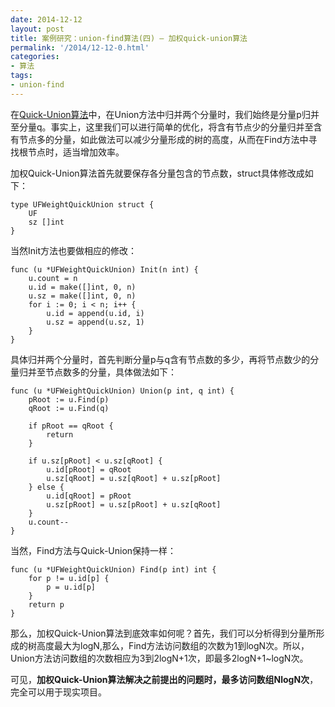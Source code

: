 ```yaml
---
date: 2014-12-12
layout: post
title: 案例研究：union-find算法(四) — 加权quick-union算法
permalink: '/2014/12-12-0.html'
categories:
- 算法
tags:
- union-find
---
```



在[Quick-Union算法](https://zhujiefirst.github.io/2014/12-08-0.html)中，在Union方法中归并两个分量时，我们始终是分量p归并至分量q。事实上，这里我们可以进行简单的优化，将含有节点少的分量归并至含有节点多的分量，如此做法可以减少分量形成的树的高度，从而在Find方法中寻找根节点时，适当增加效率。

加权Quick-Union算法首先就要保存各分量包含的节点数，struct具体修改成如下：

	type UFWeightQuickUnion struct {
	    UF
	    sz []int
	}

当然Init方法也要做相应的修改：

	func (u *UFWeightQuickUnion) Init(n int) {
	    u.count = n
	    u.id = make([]int, 0, n)
	    u.sz = make([]int, 0, n)
	    for i := 0; i < n; i++ {
	        u.id = append(u.id, i)
	        u.sz = append(u.sz, 1)
	    }
	}

具体归并两个分量时，首先判断分量p与q含有节点数的多少，再将节点数少的分量归并至节点数多的分量，具体做法如下：

	func (u *UFWeightQuickUnion) Union(p int, q int) {
	    pRoot := u.Find(p)
	    qRoot := u.Find(q)
	 
	    if pRoot == qRoot {
	        return
	    }
	 
	    if u.sz[pRoot] < u.sz[qRoot] {
	        u.id[pRoot] = qRoot
	        u.sz[qRoot] = u.sz[qRoot] + u.sz[pRoot]
	    } else {
	        u.id[qRoot] = pRoot
	        u.sz[pRoot] = u.sz[pRoot] + u.sz[qRoot]
	    }
	    u.count--
	}

当然，Find方法与Quick-Union保持一样：

	func (u *UFWeightQuickUnion) Find(p int) int {
	    for p != u.id[p] {
	        p = u.id[p]
	    }
	    return p
	}

那么，加权Quick-Union算法到底效率如何呢？首先，我们可以分析得到分量所形成的树高度最大为logN,那么，Find方法访问数组的次数为1到logN次。所以，Union方法访问数组的次数相应为3到2logN+1次，即最多2logN+1~logN次。

可见，**加权Quick-Union算法解决之前提出的问题时，最多访问数组NlogN次**，完全可以用于现实项目。
